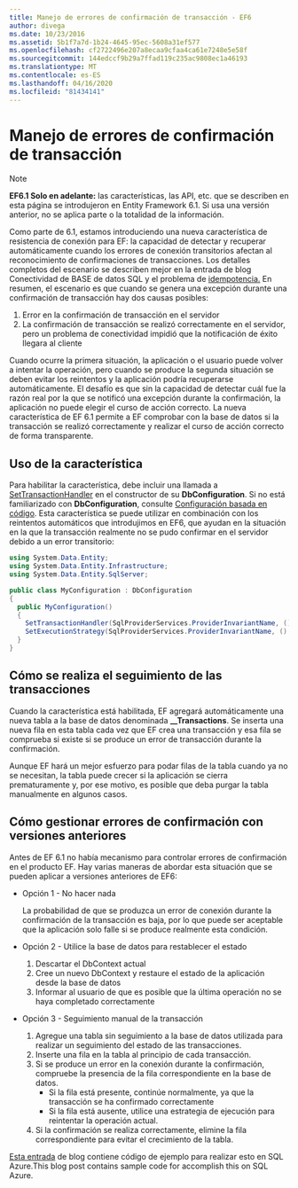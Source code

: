 ```yaml
---
title: Manejo de errores de confirmación de transacción - EF6
author: divega
ms.date: 10/23/2016
ms.assetid: 5b1f7a7d-1b24-4645-95ec-5608a31ef577
ms.openlocfilehash: cf2722496e207a8ecaa9cfaa4ca61e7248e5e58f
ms.sourcegitcommit: 144edccf9b29a7ffad119c235ac9808ec1a46193
ms.translationtype: MT
ms.contentlocale: es-ES
ms.lasthandoff: 04/16/2020
ms.locfileid: "81434141"
---
```

# <a name="handling-transaction-commit-failures"></a>Manejo de errores de confirmación de transacción
> [!NOTE]
> **EF6.1 Solo en adelante:** las características, las API, etc. que se describen en esta página se introdujeron en Entity Framework 6.1. Si usa una versión anterior, no se aplica parte o la totalidad de la información.  

Como parte de 6.1, estamos introduciendo una nueva característica de resistencia de conexión para EF: la capacidad de detectar y recuperar automáticamente cuando los errores de conexión transitorios afectan al reconocimiento de confirmaciones de transacciones. Los detalles completos del escenario se describen mejor en la entrada de blog Conectividad de BASE de datos SQL y el problema de [idempotencia.](https://docs.microsoft.com/archive/blogs/adonet/sql-database-connectivity-and-the-idempotency-issue)  En resumen, el escenario es que cuando se genera una excepción durante una confirmación de transacción hay dos causas posibles:  

1. Error en la confirmación de transacción en el servidor
2. La confirmación de transacción se realizó correctamente en el servidor, pero un problema de conectividad impidió que la notificación de éxito llegara al cliente  

Cuando ocurre la primera situación, la aplicación o el usuario puede volver a intentar la operación, pero cuando se produce la segunda situación se deben evitar los reintentos y la aplicación podría recuperarse automáticamente. El desafío es que sin la capacidad de detectar cuál fue la razón real por la que se notificó una excepción durante la confirmación, la aplicación no puede elegir el curso de acción correcto. La nueva característica de EF 6.1 permite a EF comprobar con la base de datos si la transacción se realizó correctamente y realizar el curso de acción correcto de forma transparente.  

## <a name="using-the-feature"></a>Uso de la característica  

Para habilitar la característica, debe incluir una llamada a [SetTransactionHandler](https://msdn.microsoft.com/library/system.data.entity.dbconfiguration.setdefaulttransactionhandler.aspx) en el constructor de su **DbConfiguration**. Si no está familiarizado con **DbConfiguration**, consulte [Configuración basada en código](~/ef6/fundamentals/configuring/code-based.md). Esta característica se puede utilizar en combinación con los reintentos automáticos que introdujimos en EF6, que ayudan en la situación en la que la transacción realmente no se pudo confirmar en el servidor debido a un error transitorio:  

``` csharp
using System.Data.Entity;
using System.Data.Entity.Infrastructure;
using System.Data.Entity.SqlServer;

public class MyConfiguration : DbConfiguration  
{
  public MyConfiguration()  
  {  
    SetTransactionHandler(SqlProviderServices.ProviderInvariantName, () => new CommitFailureHandler());  
    SetExecutionStrategy(SqlProviderServices.ProviderInvariantName, () => new SqlAzureExecutionStrategy());  
  }  
}
```  

## <a name="how-transactions-are-tracked"></a>Cómo se realiza el seguimiento de las transacciones  

Cuando la característica está habilitada, EF agregará automáticamente una nueva tabla a la base de datos denominada **__Transactions**. Se inserta una nueva fila en esta tabla cada vez que EF crea una transacción y esa fila se comprueba si existe si se produce un error de transacción durante la confirmación.  

Aunque EF hará un mejor esfuerzo para podar filas de la tabla cuando ya no se necesitan, la tabla puede crecer si la aplicación se cierra prematuramente y, por ese motivo, es posible que deba purgar la tabla manualmente en algunos casos.  

## <a name="how-to-handle-commit-failures-with-previous-versions"></a>Cómo gestionar errores de confirmación con versiones anteriores

Antes de EF 6.1 no había mecanismo para controlar errores de confirmación en el producto EF. Hay varias maneras de abordar esta situación que se pueden aplicar a versiones anteriores de EF6:  

* Opción 1 - No hacer nada  

  La probabilidad de que se produzca un error de conexión durante la confirmación de la transacción es baja, por lo que puede ser aceptable que la aplicación solo falle si se produce realmente esta condición.  

* Opción 2 - Utilice la base de datos para restablecer el estado  

  1. Descartar el DbContext actual  
  2. Cree un nuevo DbContext y restaure el estado de la aplicación desde la base de datos  
  3. Informar al usuario de que es posible que la última operación no se haya completado correctamente  

* Opción 3 - Seguimiento manual de la transacción  

  1. Agregue una tabla sin seguimiento a la base de datos utilizada para realizar un seguimiento del estado de las transacciones.  
  2. Inserte una fila en la tabla al principio de cada transacción.  
  3. Si se produce un error en la conexión durante la confirmación, compruebe la presencia de la fila correspondiente en la base de datos.  
     - Si la fila está presente, continúe normalmente, ya que la transacción se ha confirmado correctamente  
     - Si la fila está ausente, utilice una estrategia de ejecución para reintentar la operación actual.  
  4. Si la confirmación se realiza correctamente, elimine la fila correspondiente para evitar el crecimiento de la tabla.  

[Esta entrada](https://docs.microsoft.com/archive/blogs/adonet/sql-database-connectivity-and-the-idempotency-issue) de blog contiene código de ejemplo para realizar esto en SQL Azure.This blog post contains sample code for accomplish this on SQL Azure.  
